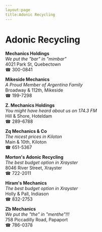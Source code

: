 ```yaml
---
layout:page
title:Adonic Recycling
---
```

# Adonic Recycling

**Mechanics Holdings**  
_We put the "bar" in "mimbar"_  
4021 Park St, Quebectown  
☎ 300-0841



**Mikeside Mechanics**  
_A Proud Member of Argentina Family_  
Broadway & 112th, Mikeside  
☎ 199-7298



**Z. Mechanics Holdings**  
_You might have heard about us on 174.3 FM_  
Hill & Shore, Hoteldam  
☎ 289-6788



**Zq Mechanics & Co**  
_The nicest prices in Kiloton_  
Main & 10th, Kiloton  
☎ 651-5367



**Morton's Adonic Recycling**  
_The best budget option in Xrayster_  
8046 River Street, Xrayster  
☎ 722-2011



**Hiram's Mechanics**  
_The best budget option in Xrayster_  
Holly & Pall, Indiason  
☎ 832-2753



**Zb Mechanics**  
_We put the "the" in "menthe"!!!_  
758 Piccadilly Road, Papaport  
☎ 786-0378



